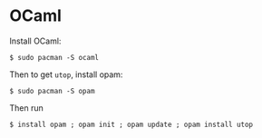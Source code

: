 OCaml
=====
Install OCaml:
```
$ sudo pacman -S ocaml
```

Then to get `utop`, install opam:

```
$ sudo pacman -S opam
```

Then run

```
$ install opam ; opam init ; opam update ; opam install utop
```

